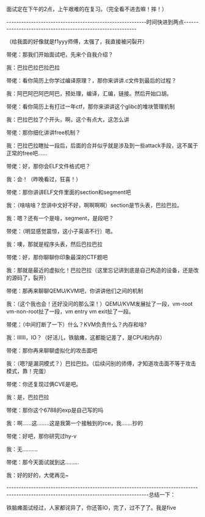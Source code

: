 面试定在下午的2点，上午艰难的在复习。（完全看不进去嘛！摔！）

---------------------------------------------------------时间快进到两点-----------------------------------------------------------

（给我面的好像就是f1yyy师傅，太强了，我直接被问裂开）

带佬：那我们开始面试吧，先来个自我介绍？

我：巴拉巴拉巴拉巴拉

带佬：看你简历上你学过编译原理？，那你来讲讲.c文件到最后的过程？

我：阿巴阿巴阿巴阿巴，预处理，编译，汇编，链接。然后开始口胡。

带佬：看你简历上有打过一年ctf，那你来讲讲这个glibc的堆块管理机制

我：巴拉巴拉了个开头，啊，这个有点大，这怎么讲

带佬：那你细化讲讲free机制？

我：巴拉巴拉瞎扯一段后，后面的合并似乎就是涉及到一些attack手段，这不属于正常的free吧......

带佬：好，那你会ELF文件格式吧？

我：会！（昨晚看过，狂喜！）

带佬：那你讲讲ELF文件里面的section和segment吧

我：（啥啥啥？您讲中文好不好，啊啊啊啊）section是节头表，巴拉巴拉。

我：嗯？还有一个是啥，segment，是段吧？

带佬：（明显感觉震惊，这小子英语不行）嗯。

我：噢，那就是程序头表，然后巴拉巴拉

带佬：好，那你聊聊你印象最深的CTF题吧

我：那就是最近的虚拟化！巴拉巴拉（这里忘记讲到底是自己构造的设备，还是改的源码了，裂开）

带佬：那再来聊聊QEMU/KVM吧，你讲讲他们之间的机制

我：（这个我也会！还好没问的那么深！）QEMU/KVM发展扯了一段，vm-root vm-non-root扯了一段，vm entry vm exit扯了一段。

带佬：（中间打断了一下）什么？KVM负责什么？内存和啥?

我：IIIIII，IO？（好活儿，铁脑瘫，这都能记差了，是CPU和内存）

带佬：那你再来聊聊虚拟化的攻击面吧

我：（嗯?是漏洞模式？）巴拉巴拉。（后续问别的师傅，才知道攻击面不等于攻击模式，靠！完蛋）

带佬：你还复现过俩CVE是吧。

我：是，巴拉巴拉

带佬：那你这个6788的exp是自己写的吗

我：啊......这........这是我第一个接触到的rce，我.......抄的

带佬：好吧，那你研究过hy-v

我：无..........

带佬：那今天面试就到这.........

我：好的好的，大佬再见~

----------------------------------------------------------------------------------------------------------------------------------------总结一下：

铁脑瘫面试经过，人家都诧异了，你还答IO，完了，过不了了。我是five

